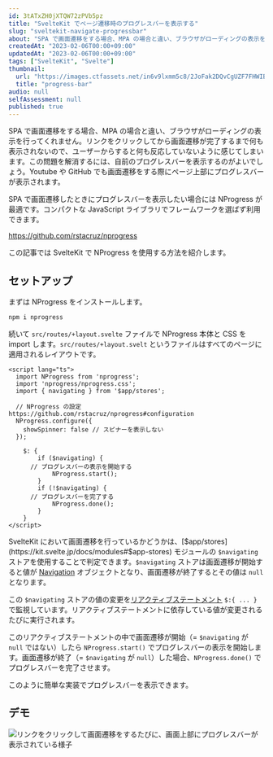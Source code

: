 ```yaml
---
id: 3tATxZH0jXTQW72zPVb5pz
title: "SvelteKit でページ遷移時のプログレスバーを表示する"
slug: "sveltekit-navigate-progressbar"
about: "SPA で画面遷移をする場合、MPA の場合と違い、ブラウザがローディングの表示を行ってくれません。リンクをクリックしてから画面遷移が完了するまで何も表示されないので、ユーザーからすると何も反応していないように感じてしまいます。 SPA で画面遷移した時にプログレスバーを表示したい場合には NProgress が最適です。コンパクトな JavaScript ライブラリでフレームワークを選ばず利用できます。この記事では SvelteKit で NProgress を使用する方法を紹介します。"
createdAt: "2023-02-06T00:00+09:00"
updatedAt: "2023-02-06T00:00+09:00"
tags: ["SvelteKit", "Svelte"]
thumbnail:
  url: "https://images.ctfassets.net/in6v9lxmm5c8/2JoFak2DQvCgUZF7FHWIBD/60bb32f80539f0b04a255b4086ac2b65/_Pngtree_game_gradient_progress_bar_4478927.png"
  title: "progress-bar"
audio: null
selfAssessment: null
published: true
---
```

SPA で画面遷移をする場合、MPA の場合と違い、ブラウザがローディングの表示を行ってくれません。リンクをクリックしてから画面遷移が完了するまで何も表示されないので、ユーザーからすると何も反応していないように感じてしまいます。この問題を解消するには、自前のプログレスバーを表示するのがよいでしょう。Youtube や GitHub でも画面遷移をする際にページ上部にプログレスバーが表示されます。

SPA で画面遷移したときにプログレスバーを表示したい場合には NProgress が最適です。コンパクトな JavaScript ライブラリでフレームワークを選ばず利用できます。

https://github.com/rstacruz/nprogress

この記事では SvelteKit で NProgress を使用する方法を紹介します。

## セットアップ

まずは NProgress をインストールします。

```sh
npm i nprogress
```

続いて `src/routes/+layout.svelte` ファイルで NProgress 本体と CSS を import します。`src/routes/+layout.svelt` というファイルはすべてのページに適用されるレイアウトです。

```html:src/routes/+layout.svelte
<script lang="ts">
  import NProgress from 'nprogress';
  import 'nprogress/nprogress.css';
  import { navigating } from '$app/stores';

  // NProgress の設定 https://github.com/rstacruz/nprogress#configuration
  NProgress.configure({
    showSpinner: false // スピナーを表示しない
  });

	$: {
		if ($navigating) {
      // プログレスバーの表示を開始する
			NProgress.start();
		}
		if (!$navigating) {
      // プログレスバーを完了する
			NProgress.done();
		}
	}
</script>
```

SvelteKit において画面遷移を行っているかどうかは、[$app/stores](https://kit.svelte.jp/docs/modules#$app-stores) モジュールの `$navigating` ストアを使用することで判定できます。`$navigating` ストアは画面遷移が開始すると値が [Navigation](https://kit.svelte.jp/docs/types#public-types-navigation) オブジェクトとなり、画面遷移が終了するとその値は `null` となります。

この `$navigating` ストアの値の変更を[リアクティブステートメント](https://svelte.jp/docs#component-format-script-3-$-marks-a-statement-as-reactive) `$:{ ... }` で監視しています。リアクティブステートメントに依存している値が変更されるたびに実行されます。

このリアクティブステートメントの中で画面遷移が開始（= `$navigating` が `null` ではない）したら `NProgress.start()` でプログレスバーの表示を開始します。画面遷移が終了（= `$navigating` が `null`）した場合、`NProgress.done()` でプログレスバーを完了させます。

このように簡単な実装でプログレスバーを表示できます。

## デモ

![リンクをクリックして画面遷移をするたびに、画面上部にプログレスバーが表示されている様子](//images.ctfassets.net/in6v9lxmm5c8/3Oc6tbPk1TqMDw7jEJcXz8/623405d35e25643f884cff84a58d7f8b/sveltekit-progressbar.gif)
